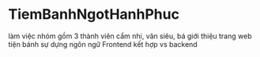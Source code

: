 # TiemBanhNgotHanhPhuc
 làm việc nhóm gồm 3 thành viên cẩm nhi, văn siêu, bá 
 giới thiệu trang web tiện bánh sự dựng ngôn ngữ Frontend kết hợp vs backend
 
